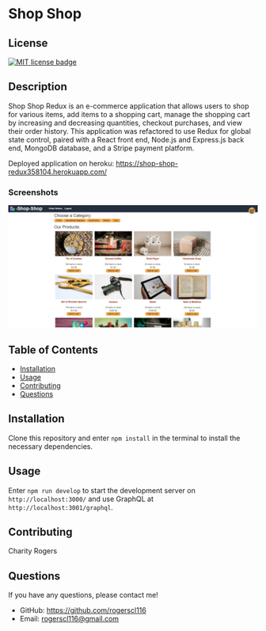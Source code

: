 # Shop Shop

## License
<a href="https://opensource.org/licenses/MIT"><img src="https://img.shields.io/badge/License-MIT-yellow" alt="MIT license badge"/></a>

## Description
Shop Shop Redux is an e-commerce application that allows users to shop for various items, add items to a shopping cart, manage the shopping cart by increasing and decreasing quantities, checkout purchases, and view their order history. This application was refactored to use Redux for global state control, paired with a React front end, Node.js and Express.js back end, MongoDB database, and a Stripe payment platform.

Deployed application on heroku: https://shop-shop-redux358104.herokuapp.com/

### Screenshots
![Shop Shop Home](./client/public/images/shop-shop-home.jpg)

## Table of Contents
 * [Installation](#installation)
 * [Usage](#usage)
 * [Contributing](#contributing)
 * [Questions](#questions)
        
## Installation
Clone this repository and enter `npm install` in the terminal to install the necessary dependencies.
   
## Usage
Enter `npm run develop` to start the development server on `http://localhost:3000/` and use GraphQL at `http://localhost:3001/graphql`.

## Contributing
Charity Rogers

## Questions
If you have any questions, please contact me!

  - GitHub: https://github.com/rogerscl116
  - Email: rogerscl116@gmail.com 
